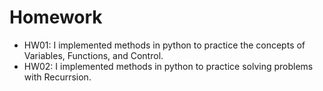 # Homework
- HW01: I implemented methods in python to practice the concepts of Variables, Functions, and Control.
- HW02: I implemented methods in python to practice solving problems with Recurrsion. 
